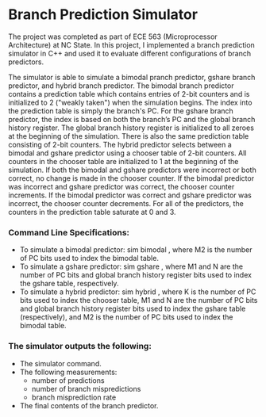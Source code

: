 # Branch Prediction Simulator

The project was completed as part of ECE 563 (Microprocessor Architecture) at NC State. In this project, I implemented a branch prediction simulator in C++ and used it to evaluate different configurations of branch predictors.

The simulator is able to simulate a bimodal pranch predictor, gshare branch predictor, and hybrid branch predictor. The bimodal branch predictor contains a prediction table which contains entries of 2-bit counters and is initialized to 2 ("weakly taken") when the simulation begins. The index into the prediction table is simply the branch's PC. For the gshare branch predictor, the index is based on both the branch’s PC and the global branch history register. The global branch history register is initialized to all zeroes at the beginning of the simulation. There is also the same prediction table consisting of 2-bit counters. The hybrid predictor selects between a bimodal and gshare predictor using a chooser table of 2-bit counters. All counters in the chooser table are initialized to 1 at the beginning of the simulation. If both the bimodal and gshare predictors were incorrect or both correct, no change is made in the chooser counter. If the bimodal predictor was incorrect and gshare predictor was correct, the chooser counter increments. If the bimodal predictor was correct and gshare predictor was incorrect, the chooser counter decrements. For all of the predictors, the counters in the prediction table saturate at 0 and 3. 

### Command Line Specifications:
* To simulate a bimodal predictor: sim bimodal <M2> <tracefile>, where M2 is the number of PC bits used to index the bimodal table.
* To simulate a gshare predictor: sim gshare <M1> <N> <tracefile>, where M1 and N are the number of PC bits and global branch history register bits used to index the gshare table, respectively.
* To simulate a hybrid predictor: sim hybrid <K> <M1> <N> <M2> <tracefile>, where K is the number of PC bits used to index the chooser table, M1 and N are the number of PC bits and global branch history register bits used to index the gshare table (respectively), and M2 is the number of PC bits used to index the bimodal table.

### The simulator outputs the following:
* The simulator command.
* The following measurements:
  * number of predictions
  * number of branch mispredictions
  * branch misprediction rate
 * The final contents of the branch predictor.
